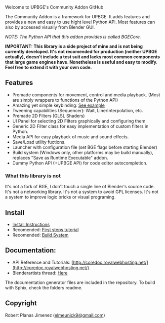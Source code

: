 Welcome to UPBGE's Community Addon GitHub

The Community Addon is a framework for UPBGE. It adds features and provides a new and easy to use hight level Python API. Most features can also by accessed visually from Blender GUI.

_NOTE: The Python API that this addon provides is called BGECore._

__IMPORTANT: This library is a side project of mine and is not being currently developed. It's not recomended for production (neither UPBGE actually), doesn't include a test suit and lacks most common components that large game engines have. Nonetheless is useful and easy to modify. Feel free to extend it with your own code.__

## Features
* Premade components for movement, control and media playback. (Most are simply wrappers to functions of the Python API)
* Amazing yet simple keybinding: [See example](http://coredoc.royalwebhosting.net/api/event.html#key-bindings)
* Tweening capabilities (Sequencer): Wait, LinerInterpolation, etc.
* Premade 2D Filters (GLSL Shaders)
* UI Panel for selecting 2D Filters graphically and configuring them.
* Generic 2D Filter class for easy implementation of custom filters in Python.
* Media API for easy playback of music and sound effects.
* Save/Load utility fuctions.
* Launcher with configuration file (set BGE flags before starting Blender)
* Build system (Windows only, other platforms may be build manually), replaces "Save as Runtime Executable" addon.
* Dummy Python API (+UPBGE API) for code editor autocompletion.

### What this library is not
It's not a fork of BGE, I don't touch a single line of Blender's source code. It's not a networking library. It's not a system to avoid GPL licenses. It's not a system to improve logic bricks or visual programing.

## Install
* [Install Instructions](http://coredoc.royalwebhosting.net/index.html)
* Recomended: [First steps tutorial](http://coredoc.royalwebhosting.net/ui.html)
* Recomended: [Build System](http://coredoc.royalwebhosting.net/ui/game_project.html)

## Documentation:
* API Reference and Tutorials: [http://coredoc.royalwebhosting.net/](http://coredoc.royalwebhosting.net/)
* Blenderartists thread: [Here](https://blenderartists.org/forum/showthread.php?413239-UPBGE-s-Community-Addon)

The documentation generator files are included in the repository. To build with Sphix, check the folders readme.

## Copyright
Robert Planas Jimenez (elmeunick9@gmail.com)
